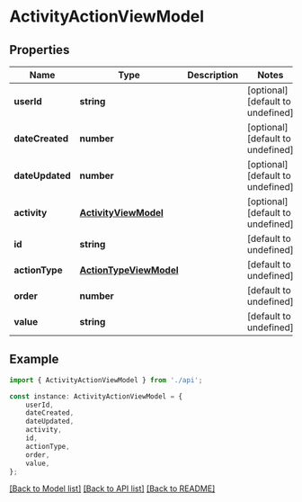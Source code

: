 # ActivityActionViewModel


## Properties

Name | Type | Description | Notes
------------ | ------------- | ------------- | -------------
**userId** | **string** |  | [optional] [default to undefined]
**dateCreated** | **number** |  | [optional] [default to undefined]
**dateUpdated** | **number** |  | [optional] [default to undefined]
**activity** | [**ActivityViewModel**](ActivityViewModel.md) |  | [optional] [default to undefined]
**id** | **string** |  | [default to undefined]
**actionType** | [**ActionTypeViewModel**](ActionTypeViewModel.md) |  | [default to undefined]
**order** | **number** |  | [default to undefined]
**value** | **string** |  | [default to undefined]

## Example

```typescript
import { ActivityActionViewModel } from './api';

const instance: ActivityActionViewModel = {
    userId,
    dateCreated,
    dateUpdated,
    activity,
    id,
    actionType,
    order,
    value,
};
```

[[Back to Model list]](../README.md#documentation-for-models) [[Back to API list]](../README.md#documentation-for-api-endpoints) [[Back to README]](../README.md)
